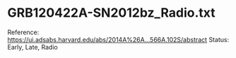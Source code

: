 # GRB120422A-SN2012bz_Radio.txt

Reference: https://ui.adsabs.harvard.edu/abs/2014A%26A...566A.102S/abstract
Status: Early, Late, Radio